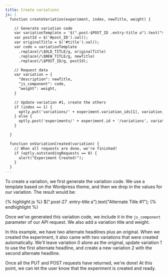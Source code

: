 ```yaml
---
title: Create variations
js: |
  function createVariation(experiment, index, newTitle, weight) {

    // Generate variation code
    var variationTemplate = '$(".post-$POST_ID .entry-title a").text("$NEW_TITLE");';
    var postId = $('#post_ID').val();
    var originalTitle = $('#title').val();
    var code = variationTemplate
      .replace(/\$OLD_TITLE/g, originalTitle)
      .replace(/\$NEW_TITLE/g, newTitle)
      .replace(/\$POST_ID/g, postId);

    // Request data
    var variation = {
      "description": newTitle,
      "js_component": code,
      "weight": weight,
    }

    // Update variation #1, create the others
    if (index == 1) {
      optly.put('variations/' + experiment.variation_ids[1], variation, onVariationCreated);
    } else {
      optly.post('experiments/' + experiment.id + '/variations', variation, onVariationCreated);
    }

  }

  function onVariationCreated(variation) {
    // When all requests are done, we're finished!
    if (optly.outstandingRequests == 0) {
      alert("Experiment Created!");
    }
  }
---
```


To create a variation, we first generate the variation code. We use a template based on the Wordpress theme, and then we drop in the values for our variation. The result would be:

{% highlight js %}
$(".post-27 .entry-title a").text("Alternate Title #1");
{% endhighlight %}

Once we've generated this variation code, we include it in the `js_component` parameter of our API request. We also add a variation title and weight.

In this example, we have two alternate headlines plus an original. When we created the experiment, it also came with two variations that were created automatically. We'll leave variation 0 alone as the original, update variation 1 to use the first alternate headline, and create a new variation 2 with the second alternate headline.

Once all the PUT and POST requests have returned, we're done! At this point, we can let the user know that the experiment is created and ready.
